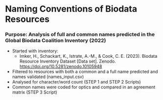 # Naming Conventions of Biodata Resources

### Purpose: Analysis of full and common names predicted in the Global Biodata Coalition Inventory (2022)
  * Started with inventory:
      * Imker, H., Schackart, K., Istrate, A.-M., & Cook, C. E. (2023). Biodata Resource Inventory Dataset [Data set]. Zenodo. https://doi.org/10.5281/zenodo.10105948
  * Filtered to resources with both a common and a full name predicted and names validated (names_input.csv)
  * Analysed for character/word count (STEP 1 and STEP 2 Scripts)
  * Common names were coded for optics and compared in an agreement matrix (STEP 3 Script)

